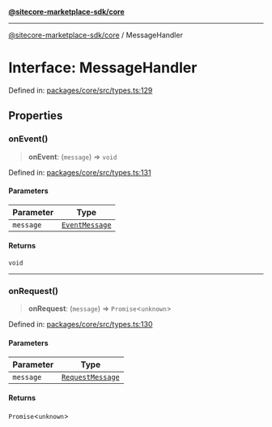 [**@sitecore-marketplace-sdk/core**](../README.md)

***

[@sitecore-marketplace-sdk/core](../README.md) / MessageHandler

# Interface: MessageHandler

Defined in: [packages/core/src/types.ts:129](https://github.com/Sitecore/sitecore-marketplace-sdk/blob/164b50f088c64d06bdfc3339d06f7bcbd681db60/packages/core/src/types.ts#L129)

## Properties

### onEvent()

> **onEvent**: (`message`) => `void`

Defined in: [packages/core/src/types.ts:131](https://github.com/Sitecore/sitecore-marketplace-sdk/blob/164b50f088c64d06bdfc3339d06f7bcbd681db60/packages/core/src/types.ts#L131)

#### Parameters

| Parameter | Type |
| ------ | ------ |
| `message` | [`EventMessage`](EventMessage.md) |

#### Returns

`void`

***

### onRequest()

> **onRequest**: (`message`) => `Promise`\<`unknown`\>

Defined in: [packages/core/src/types.ts:130](https://github.com/Sitecore/sitecore-marketplace-sdk/blob/164b50f088c64d06bdfc3339d06f7bcbd681db60/packages/core/src/types.ts#L130)

#### Parameters

| Parameter | Type |
| ------ | ------ |
| `message` | [`RequestMessage`](RequestMessage.md) |

#### Returns

`Promise`\<`unknown`\>
